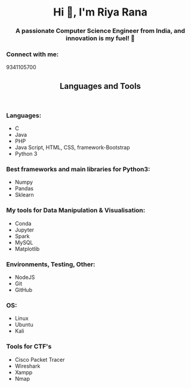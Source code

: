 <h1 align="center">Hi 👋, I'm Riya Rana</h1>
<h3 align="center">A passionate Computer Science Engineer from India, and innovation is my fuel! 🚀</h3>


<!--            - I’m currently learning **AI/ML**          -->

<!--   - How to reach me **riya.rana1432@gmail.com**        -->


<h3 align="left">Connect with me:</h3>
<p>9341105700</p>
</p>

  <header>
    <h2>Languages and Tools</h2>
  </header>
  <main>
    <h3>Languages:</h3>
    <ul>
      <li>C</li>
      <li>Java</li>
      <li>PHP</li>
      <li>Java Script, HTML, CSS, framework-Bootstrap</li>
      <li>Python 3</li>
    </ul>
    <h3>Best frameworks and main libraries for Python3:</h3>
    <ul>
      <li>Numpy</li>
      <li>Pandas</li>
      <li>Sklearn</li>
    </ul>
    <h3>My tools for Data Manipulation & Visualisation:</h3>
    <ul>
      <li>Conda</li>
      <li>Jupyter</li>
      <li>Spark</li>
      <li>MySQL</li>
      <li>Matplotlib</li>
    </ul>
    <h3>Environments, Testing, Other:</h3>
    <ul>
      <li>NodeJS</li>
      <li>Git</li>
      <li>GitHub</li>
    </ul>
    <h3>OS:</h3>
    <ul>
      <li>Linux</li>
      <li>Ubuntu</li>
      <li>Kali</li>
    </ul>
    <h3>Tools for CTF's</h3>
    <ul>
      <li>Cisco Packet Tracer</li>
      <li>Wireshark</li>
      <li>Xampp</li>
      <li>Nmap</li>
    </ul>
  </main>
  
